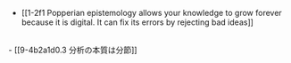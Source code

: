 - [[1-2f1 Popperian epistemology allows your knowledge to grow forever because it is digital. It can fix its errors by rejecting bad ideas]]
<br>
- [[9-4b2a1d0.3 分析の本質は分節]]
